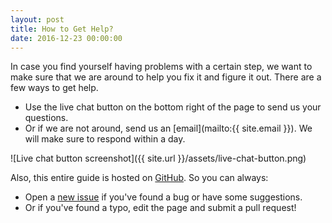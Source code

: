 ```yaml
---
layout: post
title: How to Get Help?
date: 2016-12-23 00:00:00
---
```


In case you find yourself having problems with a certain step, we want to make sure that we are around to help you fix it and figure it out. There are a few ways to get help.

- Use the live chat button on the bottom right of the page to send us your questions.
- Or if we are not around, send us an [email](mailto:{{ site.email }}). We will make sure to respond within a day.

![Live chat button screenshot]({{ site.url }}/assets/live-chat-button.png)

Also, this entire guide is hosted on [GitHub](https://github.com/AnomalyInnovations/serverless-stack-com). So you can always:

- Open a [new issue](https://github.com/AnomalyInnovations/serverless-stack-com/issues/new) if you've found a bug or have some suggestions.
- Or if you've found a typo, edit the page and submit a pull request!
